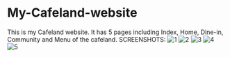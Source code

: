 # My-Cafeland-website
This is my Cafeland website. It has 5 pages including Index, Home, Dine-in, Community and Menu of the cafeland.
SCREENSHOTS:
![1](https://user-images.githubusercontent.com/93034609/146958759-1622483e-835f-404c-867d-4429830adec8.png)
![2](https://user-images.githubusercontent.com/93034609/146958765-40649b72-4876-4401-8cb4-0151f2ee52dc.png)
![3](https://user-images.githubusercontent.com/93034609/146958770-c62f044f-d334-46cd-97d0-d18a2d90f1da.png)
![4](https://user-images.githubusercontent.com/93034609/146958773-409392be-9827-49dc-be30-c31c043d3f28.png)
![5](https://user-images.githubusercontent.com/93034609/146958775-a599c486-084e-4c59-9bd1-34643ed4fbc6.png)
